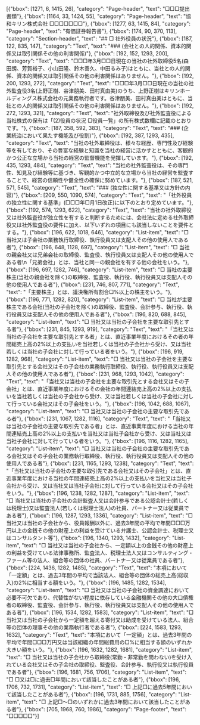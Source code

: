 [{"bbox": [1271, 6, 1415, 26], "category": "Page-header", "text": "□□□提出書類"}, {"bbox": [1164, 33, 1424, 55], "category": "Page-header", "text": "協和キリン株式会社 □□□□□□□"}, {"bbox": [1277, 63, 1415, 84], "category": "Page-header", "text": "有価証券報告書"}, {"bbox": [174, 90, 370, 113], "category": "Section-header", "text": "## □ 社外役員の状況"}, {"bbox": [187, 122, 835, 147], "category": "Text", "text": "### (会社との人的関係、資本的関係又は取引関係その他の利害関係)"}, {"bbox": [192, 152, 1293, 200], "category": "Text", "text": "□□□年3月□□日現在の当社の社外取締役5名(森田朗、芳賀裕子、小山田隆、鈴木善久、中田るみ子)はともに、当社との人的関係、資本的関係又は取引関係その他の利害関係はありません。"}, {"bbox": [192, 200, 1293, 272], "category": "Text", "text": "□□□年3月□□日現在の当社の社外監査役3名(上野正樹、谷津朋美、田村真由美)のうち、上野正樹はキリンホールディングス株式会社の元業務執行者です。谷津朋美、田村真由美はともに、当社との人的関係又は取引関係その他の利害関係はありません。"}, {"bbox": [192, 272, 1293, 321], "category": "Text", "text": "社外取締役及び社外監査役による当社株式の保有は「(2)役員の状況 □役員一覧」の所有株式数欄に記載のとおりです。"}, {"bbox": [187, 358, 592, 383], "category": "Text", "text": "### (企業統治において果たす機能及び役割)"}, {"bbox": [192, 387, 1293, 435], "category": "Text", "text": "当社の社外取締役は、様々な経歴、専門性及び経験等を有しており、その豊富な経験と知識を当社の経営に活かすとともに、客観的かつ公正な立場から当社の経営の監督機能を発揮しています。"}, {"bbox": [192, 435, 1293, 484], "category": "Text", "text": "当社の社外監査役は、その専門性、知見及び経験等に基づき、客観的かつ中立的な立場から当社の経営を監査することで、経営の信頼性や健全性の確保に努めています。"}, {"bbox": [187, 521, 571, 545], "category": "Text", "text": "### (独立性に関する基準又は方針の内容)"}, {"bbox": [209, 550, 1090, 574], "category": "Text", "text": "「社外役員の独立性に関する基準」(□□□年□月1日改正)に以下のとおり定めています。"}, {"bbox": [192, 574, 1293, 622], "category": "Text", "text": "当社の社外取締役又は社外監査役が独立性を有すると判断するためには、会社法に定める社外取締役又は社外監査役の要件に加え、以下いずれの項目にも該当しないことを要件とする。"}, {"bbox": [196, 622, 1018, 646], "category": "List-item", "text": "□ 当社又は子会社の業務執行取締役、執行役員又は支配人その他の使用人である者"}, {"bbox": [196, 648, 1128, 697], "category": "List-item", "text": "□ 当社の親会社又は兄弟会社の取締役、監査役、執行役員又は支配人その他の使用人である者\n「兄弟会社」とは、当社と同一の親会社を有する他の会社をいう。"}, {"bbox": [196, 697, 1282, 746], "category": "List-item", "text": "□ 当社の主要株主(当社の親会社を除く)の取締役、監査役、執行役、執行役員又は支配人その他の使用人である者"}, {"bbox": [231, 746, 807, 771], "category": "Text", "text": "「主要株主」とは、議決権所有割合□%以上の株主をいう。"}, {"bbox": [196, 771, 1282, 820], "category": "List-item", "text": "□ 当社が主要株主である会社(当社の子会社を除く)の取締役、監査役、会計参与、執行役、執行役員又は支配人その他の使用人である者"}, {"bbox": [196, 820, 688, 845], "category": "List-item", "text": "□ 当社又は当社の子会社を主要な取引先とする者"}, {"bbox": [231, 845, 1293, 919], "category": "Text", "text": "「当社又は当社の子会社を主要な取引先とする者」とは、直近事業年度におけるその者の年間総売上高の2%以上の支払いを当社若しくは当社の子会社から受け、又は当社若しくは当社の子会社に対して行っている者をいう。"}, {"bbox": [196, 919, 1282, 968], "category": "List-item", "text": "□ 当社又は当社の子会社を主要な取引先とする会社又はその子会社の業務執行取締役、執行役、執行役員又は支配人その他の使用人である者"}, {"bbox": [231, 968, 1293, 1042], "category": "Text", "text": "「当社又は当社の子会社を主要な取引先とする会社又はその子会社」とは、直近事業年度におけるその会社の年間連結売上高の2%以上の支払いを当社若しくは当社の子会社から受け、又は当社若しくは当社の子会社に対して行っている会社又はその子会社をいう。"}, {"bbox": [196, 1042, 688, 1067], "category": "List-item", "text": "□ 当社又は当社の子会社の主要な取引先である者"}, {"bbox": [231, 1067, 1282, 1116], "category": "Text", "text": "「当社又は当社の子会社の主要な取引先である者」とは、直近事業年度における当社の年間連結売上高の2%以上の支払いを当社又は当社子会社から受け、又は当社又は当社子会社に対して行っている者をいう。"}, {"bbox": [196, 1116, 1282, 1165], "category": "List-item", "text": "□ 当社又は当社の子会社の主要な取引先である会社又はその子会社の業務執行取締役、執行役、執行役員又は支配人その他の使用人である者"}, {"bbox": [231, 1165, 1293, 1238], "category": "Text", "text": "「当社又は当社の子会社の主要な取引先である会社又はその子会社」とは、直近事業年度における当社の年間連結売上高の2%以上の支払いを当社又は当社子会社から受け、又は当社又は当社子会社に対して行っている会社又はその子会社をいう。"}, {"bbox": [196, 1238, 1282, 1287], "category": "List-item", "text": "□ 当社又は当社の子会社の会計監査人又は会計参与である公認会計士(若しくは税理士)又は監査法人(若しくは税理士法人)の社員、パートナー又は従業員である者"}, {"bbox": [196, 1287, 1293, 1336], "category": "List-item", "text": "□ 当社又は当社の子会社から、役員報酬以外に、過去3年間の平均で年間□□□万円以上の金銭その他の財産上の利益を受けている弁護士、公認会計士、税理士又はコンサルタント等"}, {"bbox": [196, 1340, 1293, 1432], "category": "List-item", "text": "□ 当社又は当社の子会社から、一定額以上の金銭その他の財産上の利益を受けている法律事務所、監査法人、税理士法人又はコンサルティング・ファーム等の法人、組合等の団体の社員、パートナー又は従業員である者"}, {"bbox": [224, 1436, 1282, 1485], "category": "Text", "text": "本項において「一定額」とは、過去3年間の平均で当該法人、組合等の団体の総売上高(総収入)の2%に相当する額をいう。"}, {"bbox": [196, 1485, 1282, 1534], "category": "List-item", "text": "□ 当社又は当社の子会社の資金調達において必要不可欠であり、代替性がない程度に依存している金融機関その他の大口債権者の取締役、監査役、会計参与、執行役、執行役員又は支配人その他の使用人である者"}, {"bbox": [196, 1534, 1282, 1583], "category": "List-item", "text": "□ 当社又は当社の子会社から一定額を超える寄付又は助成を受けている法人、組合等の団体の理事その他の業務執行者である者"}, {"bbox": [224, 1583, 1293, 1632], "category": "Text", "text": "本項において「一定額」とは、過去3年間の平均で年間□□□万円又は当該組織の年間総費用の□%に相当する額のいずれか大きい額をいう。"}, {"bbox": [196, 1632, 1282, 1681], "category": "List-item", "text": "□ 当社又は当社の子会社から取締役(常勤・非常勤を問わない)を受け入れている会社又はその子会社の取締役、監査役、会計参与、執行役又は執行役員である者"}, {"bbox": [196, 1681, 756, 1706], "category": "List-item", "text": "□ □又は□に過去□年間において該当したことがある者"}, {"bbox": [196, 1706, 732, 1731], "category": "List-item", "text": "□ 上記□に過去5年間において該当したことがある者"}, {"bbox": [196, 1731, 885, 1756], "category": "List-item", "text": "□ 上記□〜□のいずれかに過去3年間において該当したことがある者"}, {"bbox": [705, 1968, 760, 1986], "category": "Page-footer", "text": "□□□□□"}]